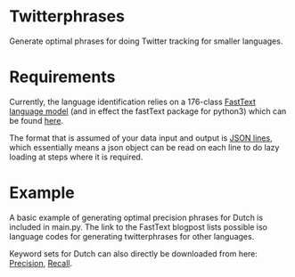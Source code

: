# Twitterphrases
Generate optimal phrases for doing Twitter tracking for smaller languages.

# Requirements
Currently, the language identification relies on a 176-class [FastText language model](https://fasttext.cc/blog/2017/10/02/blog-post.html) (and in effect the fastText package for python3) which can be found [here](https://dl.fbaipublicfiles.com/fasttext/supervised-models/lid.176.bin).

The format that is assumed of your data input and output is [JSON lines](http://jsonlines.org/), which essentially means a json object can be read on each line to do lazy loading at steps where it is required.

# Example
A basic example of generating optimal precision phrases for Dutch is included in main.py. The link to the FastText blogpost lists possible iso language codes for generating twitterphrases for other languages. 

Keyword sets for Dutch can also directly be downloaded from here: [Precision](https://www.clips.uantwerpen.be/twitter/phrases/precision), [Recall](https://www.clips.uantwerpen.be/twitter/phrases/recall). 

